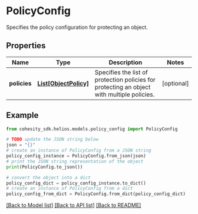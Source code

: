 # PolicyConfig

Specifies the policy configuration for protecting an object.

## Properties

Name | Type | Description | Notes
------------ | ------------- | ------------- | -------------
**policies** | [**List[ObjectPolicy]**](ObjectPolicy.md) | Specifies the list of protection policies for protecting an object with multiple policies. | [optional] 

## Example

```python
from cohesity_sdk.helios.models.policy_config import PolicyConfig

# TODO update the JSON string below
json = "{}"
# create an instance of PolicyConfig from a JSON string
policy_config_instance = PolicyConfig.from_json(json)
# print the JSON string representation of the object
print(PolicyConfig.to_json())

# convert the object into a dict
policy_config_dict = policy_config_instance.to_dict()
# create an instance of PolicyConfig from a dict
policy_config_from_dict = PolicyConfig.from_dict(policy_config_dict)
```
[[Back to Model list]](../README.md#documentation-for-models) [[Back to API list]](../README.md#documentation-for-api-endpoints) [[Back to README]](../README.md)


